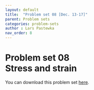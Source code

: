 ```yaml
---
layout: default
title:  "Problem set 08 [Dec. 13-17]"
parent: Problem sets
categories: problem-sets
author : Lars Pastewka
nav_order: 8
---
```


# Problem set 08 <br/> Stress and strain

You can download this problem set [here](exercise_08_students.pdf).
